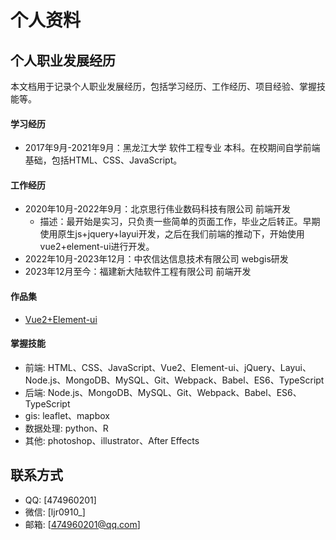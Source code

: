 # 个人资料

## 个人职业发展经历
本文档用于记录个人职业发展经历，包括学习经历、工作经历、项目经验、掌握技能等。

#### 学习经历
- 2017年9月-2021年9月：黑龙江大学 软件工程专业 本科。在校期间自学前端基础，包括HTML、CSS、JavaScript。

#### 工作经历
- 2020年10月-2022年9月：北京思行伟业数码科技有限公司 前端开发
    - 描述：最开始是实习，只负责一些简单的页面工作，毕业之后转正。早期使用原生js+jquery+layui开发，之后在我们前端的推动下，开始使用vue2+element-ui进行开发。
- 2022年10月-2023年12月：中农信达信息技术有限公司 webgis研发
- 2023年12月至今：福建新大陆软件工程有限公司 前端开发

#### 作品集
- [Vue2+Element-ui](https://github.com/ljr0910/vue2-element-ui)

#### 掌握技能
- 前端: HTML、CSS、JavaScript、Vue2、Element-ui、jQuery、Layui、Node.js、MongoDB、MySQL、Git、Webpack、Babel、ES6、TypeScript
- 后端: Node.js、MongoDB、MySQL、Git、Webpack、Babel、ES6、TypeScript
- gis: leaflet、mapbox
- 数据处理: python、R
- 其他: photoshop、illustrator、After Effects

## 联系方式
- QQ: [474960201]
- 微信: [ljr0910_]
- 邮箱: [474960201@qq.com]

